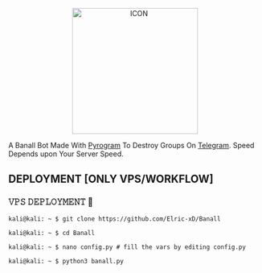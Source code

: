<p align="center"><img src="https://telegra.ph/file/3cdb65b6d72babdb39941.jpg" alt="ICON" width="250" height="250"/></p>

A Banall Bot Made With [Pyrogram](https://docs.pyrogram.org/)  To Destroy Groups On [Telegram](https://telegram.org/).
Speed Depends upon Your Server Speed.

## DEPLOYMENT [ONLY VPS/WORKFLOW]

### 𝚅𝙿𝚂 𝙳𝙴𝙿𝙻𝙾𝚈𝙼𝙴𝙽𝚃 🚀


```console
kali@kali: ~ $ git clone https://github.com/Elric-xD/Banall

kali@kali: ~ $ cd Banall

kali@kali: ~ $ nano config.py # fill the vars by editing config.py

kali@kali: ~ $ python3 banall.py
```
